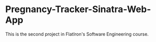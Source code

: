 # Pregnancy-Tracker-Sinatra-Web-App
This is the second project in FlatIron's Software Engineering course.
